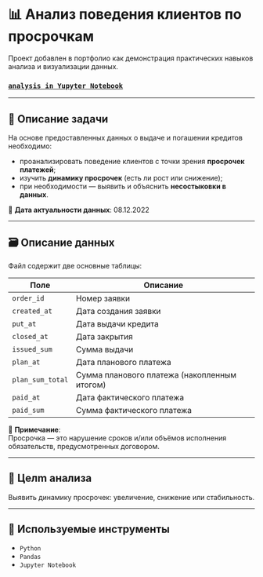 # 📊 Анализ поведения клиентов по просрочкам 

Проект добавлен в портфолио как демонстрация практических навыков анализа и визуализации данных.
### [`analysis in Yupyter Notebook`](./analysis.ipynb)

---

## 📌 Описание задачи

На основе предоставленных данных о выдаче и погашении кредитов необходимо:

- проанализировать поведение клиентов с точки зрения **просрочек платежей**;
- изучить **динамику просрочек** (есть ли рост или снижение);
- при необходимости — выявить и объяснить **несостыковки в данных**.

📅 **Дата актуальности данных**: 08.12.2022  

---

## 🗃️ Описание данных

Файл содержит две основные таблицы:

| Поле              | Описание                                              |
|-------------------|--------------------------------------------------------|
| `order_id`        | Номер заявки                                          |
| `created_at`      | Дата создания заявки                                  |
| `put_at`          | Дата выдачи кредита                                   |
| `closed_at`       | Дата закрытия                                         |
| `issued_sum`      | Сумма выдачи                                          |
| `plan_at`         | Дата планового платежа                                |
| `plan_sum_total`  | Сумма планового платежа (накопленным итогом)         |
| `paid_at`         | Дата фактического платежа                             |
| `paid_sum`        | Сумма фактического платежа                            |

📌 **Примечание**:  
Просрочка — это нарушение сроков и/или объёмов исполнения обязательств, предусмотренных договором.

---

## 🎯 Целm анализа

 Выявить динамику просрочек: увеличение, снижение или стабильность.


---

## 🧰 Используемые инструменты

- `Python`  
- `Pandas`  
- `Jupyter Notebook`  
